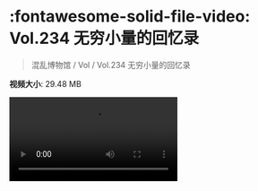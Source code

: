 # :fontawesome-solid-file-video: Vol.234 无穷小量的回忆录

> 混乱博物馆 / Vol / Vol.234 无穷小量的回忆录

**视频大小**: 29.48 MB

<div class="video"><video src="https://file.hsyhx.top/archive/混乱博物馆/Vol/Vol.234 无穷小量的回忆录.mp4" controls preload>🤔 您的浏览器不支持 video 标签</video></div>